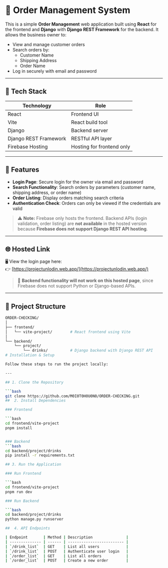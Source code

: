 # 🧾 Order Management System

This is a simple **Order Management** web application built using **React** for the frontend and **Django** with **Django REST Framework** for the backend. It allows the business owner to:

- View and manage customer orders
- Search orders by:
  - Customer Name
  - Shipping Address
  - Order Name
- Log in securely with email and password

---

## 🚀 Tech Stack

| Technology             | Role                     |
| ---------------------- | ------------------------ |
| React                  | Frontend UI              |
| Vite                   | React build tool         |
| Django                 | Backend server           |
| Django REST Framework  | RESTful API layer        |
| Firebase Hosting       | Hosting for frontend only |

---

## 🔐 Features

- **Login Page**: Secure login for the owner via email and password
- **Search Functionality**: Search orders by parameters (customer name, shipping address, or order name)
- **Order Listing**: Display orders matching search criteria
- **Authentication Check**: Orders can only be viewed if the credentials are valid

> ⚠️ **Note:** Firebase only hosts the frontend. Backend APIs (login validation, order listing) are **not available** in the hosted version because **Firebase does not support Django REST API hosting**.

---

## 🌐 Hosted Link

🖥️ View the login page here:  
👉 [https://projectunlodin.web.app/](https://projectunlodin.web.app/)

> 🛑 **Backend functionality will not work on this hosted page**, since Firebase does not support Python or Django-based APIs.

---

## 📁 Project Structure

```bash
ORDER-CHECKING/
│
├── frontend/
│   └── vite-project/        # React frontend using Vite
│
└── backend/
    └── project/
        └── drinks/          # Django backend with Django REST API
# Installation & Setup

Follow these steps to run the project locally:

---

## 1. Clone the Repository

```bash
git clone https://github.com/M0I0T0H0U0N0/ORDER-CHECKING.git
##  2. Install Dependencies

### Frontend

```bash
cd frontend/vite-project
pnpm install


### Backend
```bash
cd backend/project/drinks
pip install -r requirements.txt

## 3. Run the Application

### Run Frontend

```bash
cd frontend/vite-project
pnpm run dev

### Run Backend

```bash
cd backend/project/drinks
python manage.py runserver

##  4. API Endpoints

| Endpoint       | Method | Description               |
| -------------- | ------ | ------------------------- |
| `/drink_list`  | GET    | List all users            |
| `/drink_list`  | POST   | Authenticate user login   |
| `/order_list`  | GET    | List all orders           |
| `/order_list`  | POST   | Create a new order        |

